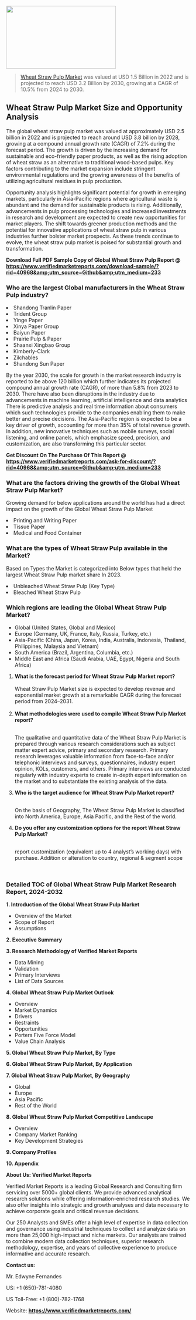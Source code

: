 
<img src="https://ffe5etoiles.com/wp-content/uploads/2024/12/MST1-300x171.png" alt="" width="300" height="171" class="alignnone size-medium wp-image-20088" /><blockquote><p><p><a href="https://www.verifiedmarketreports.com/download-sample/?rid=40968&utm_source=Github&utm_medium=233" target="_blank">Wheat Straw Pulp Market</a> was valued at USD 1.5 Billion in 2022 and is projected to reach USD 3.2 Billion by 2030, growing at a CAGR of 10.5% from 2024 to 2030.</p></blockquote><p><h2>Wheat Straw Pulp Market Size and Opportunity Analysis</h2><p>The global wheat straw pulp market was valued at approximately USD 2.5 billion in 2022 and is projected to reach around USD 3.8 billion by 2028, growing at a compound annual growth rate (CAGR) of 7.2% during the forecast period. The growth is driven by the increasing demand for sustainable and eco-friendly paper products, as well as the rising adoption of wheat straw as an alternative to traditional wood-based pulps. Key factors contributing to the market expansion include stringent environmental regulations and the growing awareness of the benefits of utilizing agricultural residues in pulp production.</p><p>Opportunity analysis highlights significant potential for growth in emerging markets, particularly in Asia-Pacific regions where agricultural waste is abundant and the demand for sustainable products is rising. Additionally, advancements in pulp processing technologies and increased investments in research and development are expected to create new opportunities for market players. The shift towards greener production methods and the potential for innovative applications of wheat straw pulp in various industries further bolster market prospects. As these trends continue to evolve, the wheat straw pulp market is poised for substantial growth and transformation.</p></p><p class=""><strong>Download Full PDF Sample Copy of Global Wheat Straw Pulp Report @ <a href="https://www.verifiedmarketreports.com/download-sample/?rid=40968&amp;utm_source=Github&amp;utm_medium=233" target="_blank">https://www.verifiedmarketreports.com/download-sample/?rid=40968&amp;utm_source=Github&amp;utm_medium=233</a></strong></p><h3 id="" class="">Who are the largest Global manufacturers in the Wheat Straw Pulp industry?</h3><p><li>Shandong Tranlin Paper</li><li> Trident Group</li><li> Yinge Paper</li><li> Xinya Paper Group</li><li> Baiyun Paper</li><li> Prairie Pulp & Paper</li><li> Shaanxi Xingbao Group</li><li> Kimberly-Clark</li><li> Zilchables</li><li> Shandong Sun Paper</li></p><div class=""><div class="" dir="" data-message-author-role="" data-message-id="" data-message-model-slug=""><div class=""><div class=""><div class=""><div class="" dir="" data-message-author-role="" data-message-id="" data-message-model-slug=""><div class=""><div class=""><p>By the year 2030, the scale for growth in the market research industry is reported to be above 120 billion which further indicates its projected compound annual growth rate (CAGR), of more than 5.8% from 2023 to 2030. There have also been disruptions in the industry due to advancements in machine learning, artificial intelligence and data analytics There is predictive analysis and real time information about consumers which such technologies provide to the companies enabling them to make better and precise decisions. The Asia-Pacific region is expected to be a key driver of growth, accounting for more than 35% of total revenue growth. In addition, new innovative techniques such as mobile surveys, social listening, and online panels, which emphasize speed, precision, and customization, are also transforming this particular sector.</p><p><strong>Get Discount On The Purchase Of This Report @&nbsp; <a href="https://www.verifiedmarketreports.com/ask-for-discount/?rid=40968&amp;utm_source=Github&amp;utm_medium=233" target="_blank">https://www.verifiedmarketreports.com/ask-for-discount/?rid=40968&amp;utm_source=Github&amp;utm_medium=233</a></strong></p></div></div></div></div></div></div></div></div><h3 id="" class="">What are the factors driving the growth of the Global Wheat Straw Pulp Market?</h3><p id="" class="">Growing demand for below applications around the world has had a direct impact on the growth of the Global Wheat Straw Pulp Market</p><p id="" class=""><li>Printing and Writing Paper</li><li> Tissue Paper</li><li> Medical and Food Container</li></p><h3 id="" class="">What are the types of Wheat Straw Pulp available in the Market?</h3><p id="" class="">Based on Types the Market is categorized into Below types that held the largest Wheat Straw Pulp market share In 2023.</p><p id="" class=""><li>Unbleached Wheat Straw Pulp (Key Type)</li><li> Bleached Wheat Straw Pulp</li></p><h3 id="" class="">Which regions are leading the Global Wheat Straw Pulp Market?</h3><ul><li>Global (United States, Global and Mexico)</li><li>Europe (Germany, UK, France, Italy, Russia, Turkey, etc.)</li><li>Asia-Pacific (China, Japan, Korea, India, Australia, Indonesia, Thailand, Philippines, Malaysia and Vietnam)</li><li>South America (Brazil, Argentina, Columbia, etc.)</li><li>Middle East and Africa (Saudi Arabia, UAE, Egypt, Nigeria and South Africa)</li></ul><p><ol><li><strong>What is the forecast period for Wheat Straw Pulp Market report?<br /></strong><br /><span data-sheets-root="1" data-sheets-value="{&quot;1&quot;:2,&quot;2&quot;:&quot;XXXX size is expected to develop revenue and exponential market growth at a remarkable CAGR during the forecast period from 2024&ndash;2030.&quot;}" data-sheets-userformat="{&quot;2&quot;:12674,&quot;4&quot;:{&quot;1&quot;:2,&quot;2&quot;:16776960},&quot;10&quot;:2,&quot;11&quot;:0,&quot;15&quot;:&quot;Arial&quot;,&quot;16&quot;:12}">Wheat Straw Pulp Market size is expected to develop revenue and exponential market growth at a remarkable CAGR during the forecast period from 2024&ndash;2031.</span><br /><br /></li><li><strong>What methodologies were used to compile Wheat Straw Pulp Market report?<br /><br /></strong><p>The qualitative and quantitative data of the&nbsp;Wheat Straw Pulp Market is prepared through various research considerations such as subject matter expert advice, primary and secondary research. Primary research leverages valuable information from face-to-face and/or telephonic interviews and surveys, questionnaires, industry expert opinion, KOLs, customers, and others. Primary interviews are conducted regularly with industry experts to create in-depth expert information on the market and to substantiate the existing analysis of the data.&nbsp;</p></li><li><strong>Who is the target audience for Wheat Straw Pulp Market report?<br /><br /></strong><p>On the basis of Geography, The&nbsp;Wheat Straw Pulp Market is classified into North America, Europe, Asia Pacific, and the Rest of the world.</p></li><li><strong>Do you offer any customization options for the report Wheat Straw Pulp Market?<br /><br /></strong><p>report customization (equivalent up to 4 analyst&rsquo;s working days) with purchase. Addition or alteration to country, regional &amp; segment scope</p><p>&nbsp;</p></li></ol></p><h3 id="" class="">Detailed TOC of Global Wheat Straw Pulp Market Research Report, 2024-2032</h3><p id="" class=""><strong>1. Introduction of the Global Wheat Straw Pulp Market</strong></p><ul><li>Overview of the Market</li><li>Scope of Report</li><li>Assumptions</li></ul><p id="" class=""><strong>2. Executive Summary</strong></p><p id="" class=""><strong>3. Research Methodology of&nbsp;Verified Market Reports</strong></p><ul><li>Data Mining</li><li>Validation</li><li>Primary Interviews</li><li>List of Data Sources</li></ul><p id="" class=""><strong>4. Global Wheat Straw Pulp Market Outlook</strong></p><ul><li>Overview</li><li>Market Dynamics</li><li>Drivers</li><li>Restraints</li><li>Opportunities</li><li>Porters Five Force Model</li><li>Value Chain Analysis</li></ul><p id="" class=""><strong>5. Global Wheat Straw Pulp Market, By&nbsp;Type</strong></p><p id="" class=""><strong>6. Global Wheat Straw Pulp Market, By Application</strong></p><p id="" class=""><strong>7. Global Wheat Straw Pulp Market, By Geography</strong></p><ul><li>Global</li><li>Europe</li><li>Asia Pacific</li><li>Rest of the World</li></ul><p id="" class=""><strong>8. Global Wheat Straw Pulp Market Competitive Landscape</strong></p><ul><li>Overview</li><li>Company Market Ranking</li><li>Key Development Strategies</li></ul><p id="" class=""><strong>9. Company Profiles</strong></p><p id="" class=""><strong>10. Appendix</strong></p><p id="" class=""><strong>About Us: Verified Market Reports</strong></p><p id="" class="">Verified Market Reports is a leading Global Research and Consulting firm servicing over 5000+ global clients. We provide advanced analytical research solutions while offering information-enriched research studies. We also offer insights into strategic and growth analyses and data necessary to achieve corporate goals and critical revenue decisions.</p><p id="" class="">Our 250 Analysts and SMEs offer a high level of expertise in data collection and governance using industrial techniques to collect and analyze data on more than 25,000 high-impact and niche markets. Our analysts are trained to combine modern data collection techniques, superior research methodology, expertise, and years of collective experience to produce informative and accurate research.</p><p id="" class=""><strong>Contact us:</strong></p><p id="" class="">Mr. Edwyne Fernandes</p><p id="" class="">US: +1 (650)-781-4080</p><p id="" class="">US Toll-Free: +1 (800)-782-1768</p><p id="" class="">Website: <a target="" data-test-app-aware-link=""><strong>https://www.verifiedmarketreports.com/</strong></a></p>
